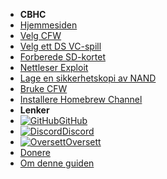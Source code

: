 - **CBHC**
- [Hjemmesiden](../../introduction)
- [Velg CFW](../cfw-choice)
- [Velg ett DS VC-spill](ds-vc-choice)
- [Forberede SD-kortet](sd-preparation)
- [Nettleser Exploit](browser-exploit)
- [Lage en sikkerhetskopi av NAND](nand-backup)
- [Bruke CFW](launching-cfw)
- [Installere Homebrew Channel](installing-hblc)
- **Lenker**
- [![GitHub](https://icongr.am/simple/github.svg?color=808080&size=16)GitHub](https://github.com/hacks-guide/Guide-WiiU)
- [![Discord](https://icongr.am/simple/discord.svg?colored&size=16)Discord](https://discord.gg/C29hYvh)
- [![Oversett](https://icongr.am/material/translate.svg?color=808080&size=16)Oversett](https://hacks-guide.crowdin.com/u/projects/10)
- [Donere](../../donations)
- [Om denne guiden](../../about)